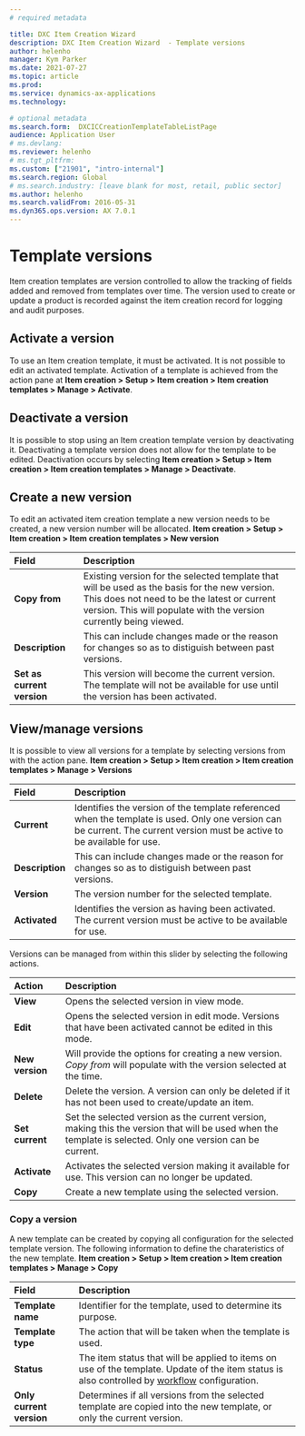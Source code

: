 ```yaml
---
# required metadata

title: DXC Item Creation Wizard
description: DXC Item Creation Wizard  - Template versions  
author: helenho
manager: Kym Parker
ms.date: 2021-07-27
ms.topic: article
ms.prod: 
ms.service: dynamics-ax-applications
ms.technology: 

# optional metadata
ms.search.form:  DXCICCreationTemplateTableListPage
audience: Application User
# ms.devlang: 
ms.reviewer: helenho
# ms.tgt_pltfrm: 
ms.custom: ["21901", "intro-internal"]
ms.search.region: Global
# ms.search.industry: [leave blank for most, retail, public sector]
ms.author: helenho
ms.search.validFrom: 2016-05-31
ms.dyn365.ops.version: AX 7.0.1
---
```


# Template versions

Item creation templates are version controlled to allow the tracking of fields added and removed from templates over time. The version used to create or update a product is recorded against the item creation record for logging and audit purposes. 

## Activate a version

To use an Item creation template, it must be activated. It is not possible to edit an activated template. Activation of a template is achieved from the action pane at **Item creation > Setup > Item creation > Item creation templates > Manage > Activate**.

## Deactivate a version

It is possible to stop using an Item creation template version by deactivating it. Deactivating a template version does not allow for the template to be edited. Deactivation occurs by selecting **Item creation > Setup > Item creation > Item creation templates > Manage > Deactivate**.

## Create a new version

To edit an activated item creation template a new version needs to be created, a new version number will be allocated. **Item creation > Setup > Item creation > Item creation templates > New version**

|  **Field**  | **Description** | 
|:---|:---|     
|  **Copy from**  | Existing version for the selected template that will be used as the basis for the new version. This does not need to be the latest or current version. This will populate with the version currently being viewed. | 
|  **Description**  | This can include changes made or the reason for changes so as to distiguish between past versions. | 
|  **Set as current version**  | This version will become the current version. The template will not be available for use until the version has been activated. | 

## View/manage versions

It is possible to view all versions for a template by selecting versions from with the action pane. **Item creation > Setup > Item creation > Item creation templates > Manage >  Versions**

|  **Field**  | **Description** | 
|:---|:---|     
|  **Current**  | Identifies the version of the template referenced when the template is used. Only one version can be current. The current version must be active to be available for use.  | 
|  **Description**  | This can include changes made or the reason for changes so as to distiguish between past versions. | 
|  **Version**  | The version number for the selected template. | 
|  **Activated**  | Identifies the version as having been activated. The current version must be active to be available for use.  |

Versions can be managed from within this slider by selecting the following actions. 

|  **Action**  | **Description** | 
|:---|:---|     
|  **View**  | Opens the selected version in view mode. | 
|  **Edit**  | Opens the selected version in edit mode. Versions that have been activated cannot be edited in this mode. | 
|  **New version**  | Will provide the options for creating a new version. *Copy from* will populate with the version selected at the time. | 
|  **Delete**  | Delete the version. A version can only be deleted if it has not been used to create/update an item. | 
|  **Set current**  | Set the selected version as the current version, making this the version that will be used when the template is selected. Only one version can be current. | 
|  **Activate**  | Activates the selected version making it available for use. This version can no longer be updated. | 
|  **Copy**  | Create a new template using the selected version. | 

### Copy a version

A new template can be created by copying all configuration for the selected template version. The following information to define the charateristics of the new template.
**Item creation > Setup > Item creation > Item creation templates > Manage > Copy**

|  **Field**  | **Description** | 
|:---|:---|     
|  **Template  name**  | Identifier for the template, used to determine its purpose. | 
|  **Template type**  | The action that will be taken when the template is used. | 
|  **Status**  | The item status that will be applied to items on use of the template. Update of the item status is also controlled by [workflow](Item-creation-workflows) configuration. | 
|  **Only current version**  | Determines if all versions from the selected template are copied into the new template, or only the current version. | 
